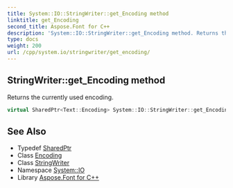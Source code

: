 ```yaml
---
title: System::IO::StringWriter::get_Encoding method
linktitle: get_Encoding
second_title: Aspose.Font for C++
description: 'System::IO::StringWriter::get_Encoding method. Returns the currently used encoding in C++.'
type: docs
weight: 200
url: /cpp/system.io/stringwriter/get_encoding/
---
```

## StringWriter::get_Encoding method


Returns the currently used encoding.

```cpp
virtual SharedPtr<Text::Encoding> System::IO::StringWriter::get_Encoding() override
```

## See Also

* Typedef [SharedPtr](../../../system/sharedptr/)
* Class [Encoding](../../../system.text/encoding/)
* Class [StringWriter](../)
* Namespace [System::IO](../../)
* Library [Aspose.Font for C++](../../../)
